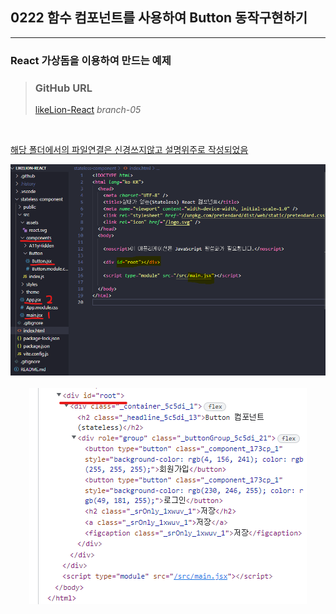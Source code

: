 ## 0222 함수 컴포넌트를 사용하여 Button 동작구현하기
---
### React 가상돔을 이용하여 만드는 예제
>### GitHub URL
>[likeLion-React](https://github.com/dydgh142/likelion-react) 
>_branch-05_

<br/>

<U>해당 폴더에서의 파일연결은 신경쓰지않고 설명위주로 작성되었음</U>
<br/>

<div align="center">
  <img src="../assets/0222.png">
</div>

<br/>

<div align="center">
  <img src="../assets/0222_1.png">
</div>